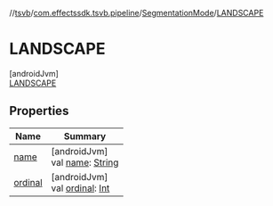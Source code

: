 //[tsvb](../../../../index.md)/[com.effectssdk.tsvb.pipeline](../../index.md)/[SegmentationMode](../index.md)/[LANDSCAPE](index.md)

# LANDSCAPE

[androidJvm]\
[LANDSCAPE](index.md)

## Properties

| Name | Summary |
|---|---|
| [name](index.md#-372974862%2FProperties%2F-1825426144) | [androidJvm]<br>val [name](index.md#-372974862%2FProperties%2F-1825426144): [String](https://kotlinlang.org/api/latest/jvm/stdlib/kotlin-stdlib/kotlin/-string/index.html) |
| [ordinal](index.md#-739389684%2FProperties%2F-1825426144) | [androidJvm]<br>val [ordinal](index.md#-739389684%2FProperties%2F-1825426144): [Int](https://kotlinlang.org/api/latest/jvm/stdlib/kotlin-stdlib/kotlin/-int/index.html) |

